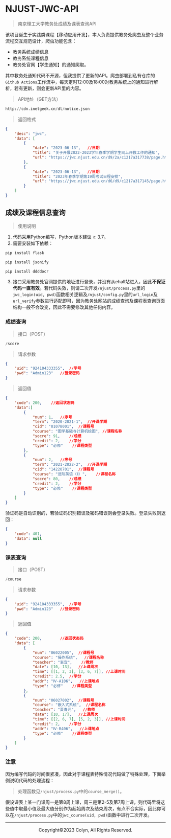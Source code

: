 # NJUST-JWC-API
> 南京理工大学教务处成绩及课表查询API

该项目诞生于实践类课程【移动应用开发】，本人负责提供教务处爬虫及整个业务流程交互规范设计，爬虫功能包含：

- 教务系统成绩信息
- 教务系统课程信息
- 教务处官网【学生通知】的通知爬取。

其中教务处通知代码不开源，但我提供了更新的API。爬虫部署到私有仓库的`Github Actions`工作流中，每天定时12:00及18:00对教务系统上的通知进行解析，若有更新，则会更新API里的内容。

> API地址（GET方法）

```python
http://cdn.inetgeek.cn/dl/notice.json
```

> 返回格式

```json
{
    "desc": "jwc",
    "data": [
        {
            "date": "2023-06-13",   //日期
            "title": "关于开展2022-2023学年春季学期学生网上评教工作的通知",
            "url": "https://jwc.njust.edu.cn/d9/2a/c1217a317738/page.htm"
        },
        {
            "date": "2023-06-13",   //日期
            "title": "2023年春季学期第19周考试日程安排",
            "url": "https://jwc.njust.edu.cn/d6/d9/c1217a317145/page.htm"
        }
    ]
}
```



## 成绩及课程信息查询

> 使用说明

1. 代码采用Python编写，Python版本建议$\ge 3.7$。
2. 需要安装如下依赖：

```python
pip install flask
```

```python
pip install jsonify
```

```python
pip install ddddocr
```

3. 接口采用教务处官网提供的地址进行登录，并没有从ehall站进入，因此**不保证代码一直有效**。若代码失效，则请二次开发`/njust/process.py`里的`jwc_login(uid, pwd)`函数相关逻辑及`/njust/config.py`里的`url_login`及`url_verify`参数进行适配即可，因为教务处网站的成绩查询及课程表查询页面结构一般不会改变，因此不需要修改其他任何内容。

### 成绩查询

> 接口（POST）

```python
/score
```

> 请求参数

```json
{
    "uid": "924104333355",  //学号
    "pwd": "Admin123"   //登录密码
}
```

> 返回值

```json
{
    "code": 200,    //返回状态码
    "data":[
        {
            "num": 1,   //序号
            "term": "2020-2021-1",  //开课学期
            "cid": "01078001",  //课程号
            "course": "图学基础与计算机绘图", //课程名称
            "socre": 91,    //成绩
            "credit": 2,    //学分
            "type": "必修"    //课程类型
        },
        {
            "num": 2,   //序号
            "term": "2021-2022-2",  //开课学期
            "cid": "14220701",  //课程号
            "course": "进阶英语（Ⅱ）",    //课程名称
            "socre": 80,    //成绩
            "credit": 2,    //学分
            "type": "必修"    //课程类型
        }
    ]
}
```

验证码是自动识别的，若验证码识别错误及密码错误则会登录失败。登录失败则返回：

```json
{
    "code": 401,
    "data": null
}
```

### 课表查询

> 接口（POST）

```python
/course
```

> 请求参数

```json
{
    "uid": "924104333355",  //学号
    "pwd": "Admin123"   //登录密码
}
```

> 返回值

```json
{
    "code": 200,        //返回状态码
    "data": [
        {
            "num": "06022005",  //课程号
            "course": "操作系统",   //课程名称
            "teacher": "衷宜",    //教师
            "date": [10, 13],   //上课周次
            "time": [[1, 2, 3], [3, 6, 7]], //上课时间
            "credit": 2.5,  //学分
            "addr": "Ⅳ-A106",   //上课地点
            "type": "必修"    //课程类型
        },
        {
            "num": "06027002",  //课程号
            "course": "嵌入式系统",  //课程名称
            "teacher": "夏青元",   //教师
            "date": [10, 17],   //上课周次
            "time": [[2, 6, 7], [5, 2, 3]], //上课时间
            "credit": 2,    //学分
            "addr": "Ⅳ-B406",   //上课地点
            "type": "必修"    //课程类型
        }
    ]
}
```

### 注意

因为编写代码的时间很紧凑，因此对于课程表特殊情况代码做了特殊处理，下面举例说明代码的处理流程：

> 处理函数见`/njust/process.py`中的`course_merge()`。

假设课表上某一门课周一是第8周上课，周三是第2-5及第7周上课，则代码里将这些值中取最小值及最大值分别作为起始周次及结束周次，有点不合实际，因此你可以在`/njust/process.py`中的`jwc_course(uid, pwd)`函数中进行二次开发。

-----------

<div align="center">Copyright&copy;2023 Colyn, All Rights Reserved.
